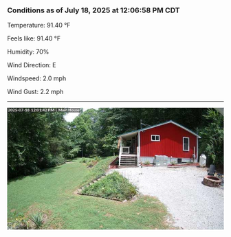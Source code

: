 ### Conditions as of July 18, 2025 at 12:06:58 PM CDT 

Temperature: 91.40 &deg;F

Feels like: 91.40 &deg;F

Humidity: 70%

Wind Direction: E

Windspeed: 2.0 mph

Wind Gust: 2.2 mph

---

<img src="./images/latest.jpeg"/>

